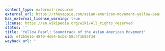 ```yaml
---
content_type: external-resource
external_url: https://theyappie.com/asian-american-movement-yellow-pearl/
has_external_license_warning: true
license: https://en.wikipedia.org/wiki/All_rights_reserved
status: ''
title: 'Yellow Pearl: Soundtrack of the Asian American Movement'
uid: ef2b5616-48f0-4d64-bcb8-58c4f1b95f34
wayback_url: ''
---
```

